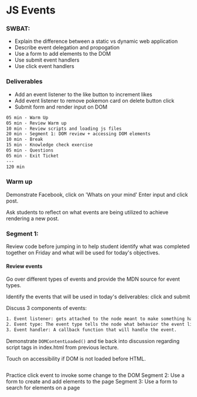 # JS Events

### SWBAT:

- Explain the difference between a static vs dynamic web application
- Describe event delegation and propogation
- Use a form to add elements to the DOM
- Use submit event handlers
- Use click event handlers 

### Deliverables

- Add an event listener to the like button to increment likes
- Add event listener to remove pokemon card on delete button click
- Submit form and render input on DOM 

```txt
05 min - Warm Up
05 min - Review Warm up
10 min - Review scripts and loading js files
20 min - Segment 1: DOM review + accessing DOM elements
10 min - Break
15 min - Knowledge check exercise
05 min - Questions
05 min - Exit Ticket
---
120 min
```

### Warm up 

Demonstrate Facebook, click on 'Whats on your mind' Enter input and click post.

Ask students to reflect on what events are being utilized to achieve rendering a new post.  

### Segment 1:

Review code before jumping in to help student identify what was completed together on Friday and what will be used for today's objectives.

#### Review events

Go over different types of events and provide the MDN source for event types.

Identify the events that will be used in today's deliverables: click and submit

Discuss 3 components of events:

```txt
1. Event listener: gets attached to the node meant to make something happen. We can add event listeners in 2 ways. Inline and with .addEventListener(). Inline limits how many events we can attach to a single node. .addEventListener's first argument is going to be the event type and the second argument is going to be a callback function referred to as event handler. 
2. Event type: The event type tells the node what behavior the event listener should react on, and when it is heard, it will invoke the event handler.
3. Event handler: A callback function that will handle the event. 
```

Demonstrate `DOMContentLoaded()` and tie back into discussion regarding script tags in index.html from previous lecture.

Touch on accessibility if DOM is not loaded before HTML.


```

```

Practice click event to invoke some change to the DOM
Segment 2:
Use a form to create and add elements to the page
Segment 3:
Use a form to search for elements on a page
